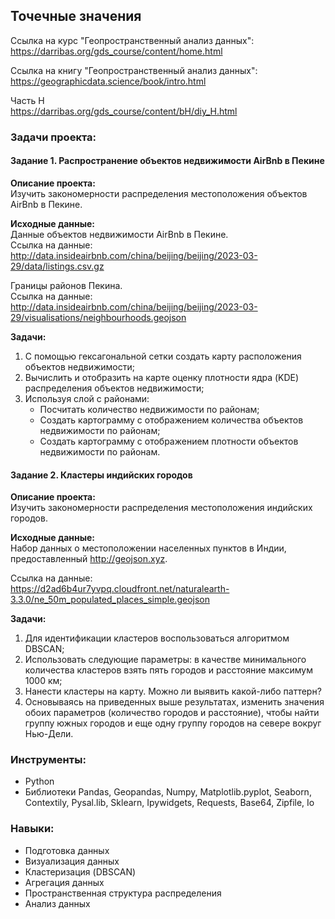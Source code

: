 ## Точечные значения

Ссылка на курс "Геопространственный анализ данных":\
https://darribas.org/gds_course/content/home.html

Ссылка на книгу "Геопространственный анализ данных":\
https://geographicdata.science/book/intro.html

Часть H\
https://darribas.org/gds_course/content/bH/diy_H.html

### Задачи проекта:
#### Задание 1. Распространение объектов недвижимости AirBnb в Пекине

**Описание проекта:**\
Изучить закономерности распределения местоположения объектов AirBnb в Пекине.

**Исходные данные:**\
Данные объектов недвижимости AirBnb в Пекине.\
Ссылка на данные:\
http://data.insideairbnb.com/china/beijing/beijing/2023-03-29/data/listings.csv.gz

Границы районов Пекина.\
Ссылка на данные:\
http://data.insideairbnb.com/china/beijing/beijing/2023-03-29/visualisations/neighbourhoods.geojson

**Задачи:**
1.   С помощью гексагональной сетки создать карту расположения объектов недвижимости;
2.   Вычислить и отобразить на карте оценку плотности ядра (KDE) распределения объектов недвижимости;
3.   Используя слой с районами:
     *   Посчитать количество недвижимости по районам;
     *   Создать картограмму с отображением количества объектов недвижимости по районам;
     *   Создать картограмму с отображением плотности объектов недвижимости по районам.

#### Задание 2. Кластеры индийских городов

**Описание проекта:**\
Изучить закономерности распределения местоположения индийских городов.

**Исходные данные:**\
Набор данных о местоположении населенных пунктов в Индии, предоставленный http://geojson.xyz.

Ссылка на данные:\
https://d2ad6b4ur7yvpq.cloudfront.net/naturalearth-3.3.0/ne_50m_populated_places_simple.geojson

**Задачи:**
1.   Для идентификации кластеров воспользоваться алгоритмом DBSCAN;
2.   Использовать следующие параметры: в качестве минимального количества кластеров взять пять городов и расстояние максимум 1000 км;
3.   Нанести кластеры на карту. Можно ли выявить какой-либо паттерн?
4.   Основываясь на приведенных выше результатах, изменить значения обоих параметров (количество городов и расстояние), чтобы найти группу южных городов и еще одну группу городов на севере вокруг Нью-Дели.

### Инструменты: 
* Python
* Библиотеки Pandas, Geopandas, Numpy, Matplotlib.pyplot, Seaborn, Contextily, Pysal.lib, Sklearn, Ipywidgets, Requests, Base64, Zipfile, Io

### Навыки:
* Подготовка данных
* Визуализация данных
* Кластеризация (DBSCAN)
* Агрегация данных
* Пространственная структура распределения
* Анализ данных
